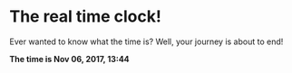 # The real time clock!

Ever wanted to know what the time is? Well, your journey is about to end!

**The time is Nov 06, 2017, 13:44**